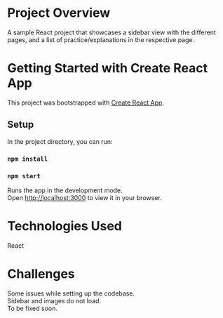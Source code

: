 # Project Overview

A sample React project that showcases a sidebar view with the different pages, and a list of practice/explanations in the respective page.

# Getting Started with Create React App

This project was bootstrapped with [Create React App](https://github.com/facebook/create-react-app).

## Setup

In the project directory, you can run:

### `npm install`
### `npm start`

Runs the app in the development mode.\
Open [http://localhost:3000](http://localhost:3000) to view it in your browser.

# Technologies Used

React

# Challenges

Some issues while setting up the codebase.\
Sidebar and images do not load.\
To be fixed soon.